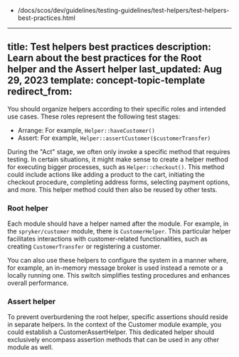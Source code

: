   - /docs/scos/dev/guidelines/testing-guidelines/test-helpers/test-helpers-best-practices.html
---
title: Test helpers best practices
description: Learn about the best practices for the Root helper and the Assert helper
last_updated: Aug 29, 2023
template: concept-topic-template
redirect_from:
---

You should organize helpers according to their specific roles and intended use cases. These roles represent the following test stages:

- Arrange: For example, `Helper::haveCustomer()`
- Assert: For example, `Helper::assertCustomer($customerTransfer)`

During the "Act" stage, we often only invoke a specific method that requires testing. In certain situations, it might make sense to create a helper method for executing bigger processes, such as `Helper::checkout()`. This method could include actions like adding a product to the cart, initiating the checkout procedure, completing address forms, selecting payment options, and more. This helper method could then also be reused by other tests.

### Root helper
Each module should have a helper named after the module. For example, in the `spryker/customer` module, there is `CustomerHelper`. This particular helper facilitates interactions with customer-related functionalities, such as creating `CustomerTransfer` or registering a customer.

You can also use these helpers to configure the system in a manner where, for example, an in-memory message broker is used instead a remote or a locally running one. This switch simplifies testing procedures and enhances overall performance.

### Assert helper

To prevent overburdening the root helper, specific assertions should reside in separate helpers. In the context of the Customer module example, you could establish a CustomerAssertHelper. This dedicated helper should exclusively encompass assertion methods that can be used in any other module as well.
